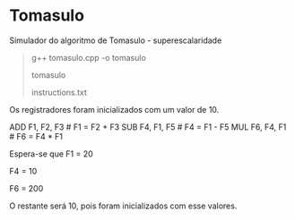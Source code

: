 # Tomasulo

Simulador do algoritmo de Tomasulo - superescalaridade

> g++ tomasulo.cpp -o tomasulo
>
> tomasulo
>
> instructions.txt

Os registradores foram inicializados com um valor de 10.

ADD F1, F2, F3 # F1 = F2 + F3
SUB F4, F1, F5 # F4 = F1 - F5
MUL F6, F4, F1 # F6 = F4 \* F1

Espera-se que F1 = 20

F4 = 10

F6 = 200

O restante será 10, pois foram inicializados com esse valores.
